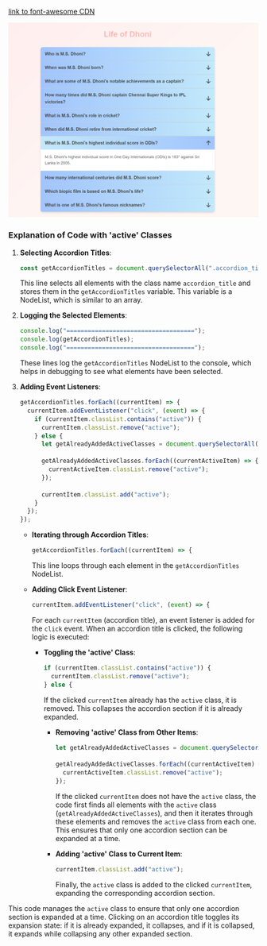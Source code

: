 [link to font-awesome CDN](https://cdnjs.com/libraries/font-awesome)

![alt text](image.png)

### Explanation of Code with 'active' Classes

1. **Selecting Accordion Titles**:
    ```javascript
    const getAccordionTitles = document.querySelectorAll(".accordion_title");
    ```
    This line selects all elements with the class name `accordion_title` and stores them in the `getAccordionTitles` variable. This variable is a NodeList, which is similar to an array.

2. **Logging the Selected Elements**:
    ```javascript
    console.log("====================================");
    console.log(getAccordionTitles);
    console.log("====================================");
    ```
    These lines log the `getAccordionTitles` NodeList to the console, which helps in debugging to see what elements have been selected.

3. **Adding Event Listeners**:
    ```javascript
    getAccordionTitles.forEach((currentItem) => {
      currentItem.addEventListener("click", (event) => {
        if (currentItem.classList.contains("active")) {
          currentItem.classList.remove("active");
        } else {
          let getAlreadyAddedActiveClasses = document.querySelectorAll(".active");
  
          getAlreadyAddedActiveClasses.forEach((currentActiveItem) => {
            currentActiveItem.classList.remove("active");
          });
  
          currentItem.classList.add("active");
        }
      });
    });
    ```
    - **Iterating through Accordion Titles**:
      ```javascript
      getAccordionTitles.forEach((currentItem) => {
      ```
      This line loops through each element in the `getAccordionTitles` NodeList.
    
    - **Adding Click Event Listener**:
      ```javascript
      currentItem.addEventListener("click", (event) => {
      ```
      For each `currentItem` (accordion title), an event listener is added for the `click` event. When an accordion title is clicked, the following logic is executed:
    
      - **Toggling the 'active' Class**:
        ```javascript
        if (currentItem.classList.contains("active")) {
          currentItem.classList.remove("active");
        } else {
        ```
        If the clicked `currentItem` already has the `active` class, it is removed. This collapses the accordion section if it is already expanded.
    
        - **Removing 'active' Class from Other Items**:
          ```javascript
          let getAlreadyAddedActiveClasses = document.querySelectorAll(".active");

          getAlreadyAddedActiveClasses.forEach((currentActiveItem) => {
            currentActiveItem.classList.remove("active");
          });
          ```
          If the clicked `currentItem` does not have the `active` class, the code first finds all elements with the `active` class (`getAlreadyAddedActiveClasses`), and then it iterates through these elements and removes the `active` class from each one. This ensures that only one accordion section can be expanded at a time.
    
        - **Adding 'active' Class to Current Item**:
          ```javascript
          currentItem.classList.add("active");
          ```
          Finally, the `active` class is added to the clicked `currentItem`, expanding the corresponding accordion section.


This code manages the `active` class to ensure that only one accordion section is expanded at a time. Clicking on an accordion title toggles its expansion state: if it is already expanded, it collapses, and if it is collapsed, it expands while collapsing any other expanded section.
